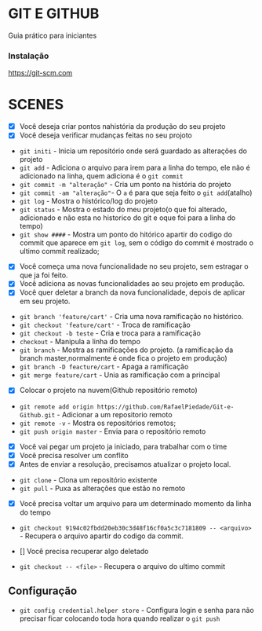 # GIT E GITHUB

Guia prático para iniciantes

### Instalação

https://git-scm.com

# SCENES

- [x] Você deseja criar pontos nahistória da produção do seu projeto
- [x] Você deseja verificar mudanças feitas no seu projoto

* `git initi` - Inicia um repositório onde será guardado as alterações do projeto
* `git add` - Adiciona o arquivo para irem para a linha do tempo, ele não é adicionado na linha, quem adiciona é o `git commit`
* `git commit -m "alteração"` - Cria um ponto na história do projeto
* `git commit -am "alteração"`- O `a` é para que seja feito o `git add`(atalho)
* `git log` - Mostra o histórico/log do projeto
* `git status` - Mostra o estado do meu projeto(o que foi alterado, adicionado e não esta no historico do git e oque foi para a linha do tempo)
* `git show ####` - Mostra um ponto do hitórico apartir do codigo do commit que aparece em `git log`, sem o código do commit é mostrado o ultimo commit realizado;

- [x] Você começa uma nova funcionalidade no seu projeto, sem estragar o que ja foi feito.
- [x] Você adiciona as novas funcionalidades ao seu projeto em produção.
- [x] Você quer deletar a branch da nova funcionalidade, depois de aplicar em seu projeto.

* `git branch 'feature/cart'` - Cria uma nova ramificação no histórico.
* `git checkout 'feature/cart'` - Troca de ramificação
* `git checkout -b teste` - Cria e troca para a ramificação
* `checkout` - Manipula a linha do tempo
* `git branch` - Mostra as ramificações do projeto. (a ramificação da branch master,normalmente é onde fica o projeto em produção)
* `git branch -D feacture/cart` - Apaga a ramificação
* `git merge feature/cart` - Unia as ramificação com a principal

- [x] Colocar o projeto na nuvem(Github repositório remoto)

* `git remote add origin https://github.com/RafaelPiedade/Git-e-Github.git` - Adicionar a um repositorio remoto
* `git remote -v` - Mostra os repositórios remotos;
* `git push origin master` - Envia para o repositório remoto

- [x] Você vai pegar um projeto ja iniciado, para trabalhar com o time
- [x] Você precisa resolver um conflito
- [x] Antes de enviar a resolução, precisamos atualizar o projeto local.

* `git clone` - Clona um repositório existente
* `git pull` - Puxa as alterações que estão no remoto

- [x] Você precisa voltar um arquivo para um determinado momento da linha do tempo

* `git checkout 9194c02fbdd20eb30c3d48f16cf0a5c3c7181809 -- <arquivo>` - Recupera o arquivo apartir do codigo da commit.

- [] Você precisa recuperar algo deletado   
* `git checkout -- <file>` - Recupera o arquivo do ultimo commit

## Configuração

- `git config credential.helper store` - Configura login e senha para não precisar ficar colocando toda hora quando realizar o `git push`
